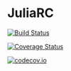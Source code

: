 # JuliaRC

[![Build Status](https://travis-ci.org/Ismael-VC/JuliaRC.jl.svg?branch=master)](https://travis-ci.org/Ismael-VC/JuliaRC.jl)

[![Coverage Status](https://coveralls.io/repos/Ismael-VC/JuliaRC.jl/badge.svg?branch=master&service=github)](https://coveralls.io/github/Ismael-VC/JuliaRC.jl?branch=master)

[![codecov.io](http://codecov.io/github/Ismael-VC/JuliaRC.jl/coverage.svg?branch=master)](http://codecov.io/github/Ismael-VC/JuliaRC.jl?branch=master)
